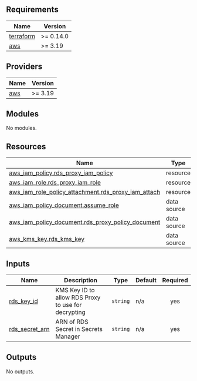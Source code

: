 <!-- BEGIN_TF_DOCS -->
## Requirements

| Name | Version |
|------|---------|
| <a name="requirement_terraform"></a> [terraform](#requirement\_terraform) | >= 0.14.0 |
| <a name="requirement_aws"></a> [aws](#requirement\_aws) | >= 3.19 |

## Providers

| Name | Version |
|------|---------|
| <a name="provider_aws"></a> [aws](#provider\_aws) | >= 3.19 |

## Modules

No modules.

## Resources

| Name | Type |
|------|------|
| [aws_iam_policy.rds_proxy_iam_policy](https://registry.terraform.io/providers/hashicorp/aws/latest/docs/resources/iam_policy) | resource |
| [aws_iam_role.rds_proxy_iam_role](https://registry.terraform.io/providers/hashicorp/aws/latest/docs/resources/iam_role) | resource |
| [aws_iam_role_policy_attachment.rds_proxy_iam_attach](https://registry.terraform.io/providers/hashicorp/aws/latest/docs/resources/iam_role_policy_attachment) | resource |
| [aws_iam_policy_document.assume_role](https://registry.terraform.io/providers/hashicorp/aws/latest/docs/data-sources/iam_policy_document) | data source |
| [aws_iam_policy_document.rds_proxy_policy_document](https://registry.terraform.io/providers/hashicorp/aws/latest/docs/data-sources/iam_policy_document) | data source |
| [aws_kms_key.rds_kms_key](https://registry.terraform.io/providers/hashicorp/aws/latest/docs/data-sources/kms_key) | data source |

## Inputs

| Name | Description | Type | Default | Required |
|------|-------------|------|---------|:--------:|
| <a name="input_rds_key_id"></a> [rds\_key\_id](#input\_rds\_key\_id) | KMS Key ID to allow RDS Proxy to use for decrypting | `string` | n/a | yes |
| <a name="input_rds_secret_arn"></a> [rds\_secret\_arn](#input\_rds\_secret\_arn) | ARN of RDS Secret in Secrets Manager | `string` | n/a | yes |

## Outputs

No outputs.
<!-- END_TF_DOCS -->